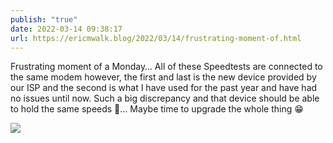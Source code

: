 ```yaml
---
publish: "true"
date: 2022-03-14 09:38:17
url: https://ericmwalk.blog/2022/03/14/frustrating-moment-of.html
---
```


Frustrating moment of a Monday… All of these Speedtests are connected to the same modem however, the first and last is the new device provided by our ISP and the second is what I have used for the past year and have had no issues until now. Such a big discrepancy and that device should be able to hold the same speeds 🤔… Maybe time to upgrade the whole thing 😁


![](https://ericmwalk.blog/uploads/2022/7eb6a79c50.jpg)